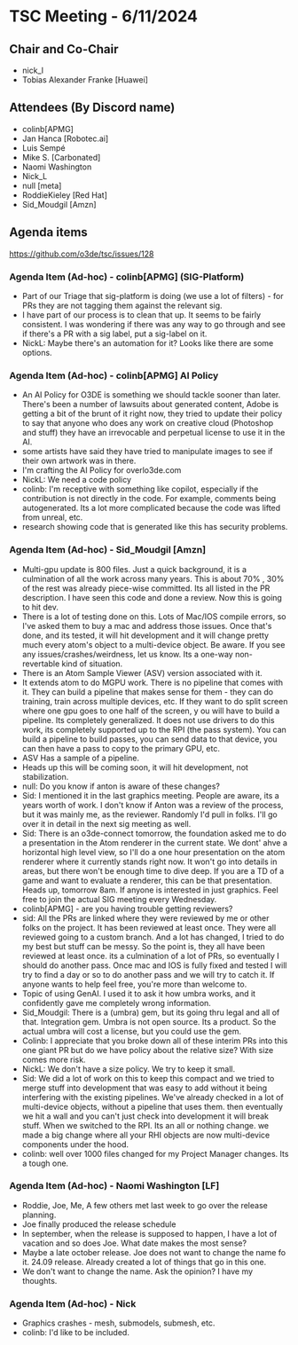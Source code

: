 # TSC Meeting - 6/11/2024

## Chair and Co-Chair
* nick_l
* Tobias Alexander Franke [Huawei]

## Attendees (By Discord name)
* colinb[APMG]
* Jan Hanca [Robotec.ai]
* Luis Sempé
* Mike S. [Carbonated]
* Naomi Washington
* Nick_L
* null [meta]
* RoddieKieley [Red Hat]
* Sid_Moudgil [Amzn]

## Agenda items
https://github.com/o3de/tsc/issues/128

### Agenda Item (Ad-hoc) - colinb[APMG] (SIG-Platform)
* Part of our Triage that sig-platform is doing (we use a lot of filters) - for PRs they are not tagging them against the relevant sig.
* I have part of our process is to clean that up.  It seems to be fairly consistent.  I was wondering if there was any way to go through
  and see if there's a PR with a sig label, put a sig-label on it.
* NickL:  Maybe there's an automation for it?  Looks like there are some options.

### Agenda Item (Ad-hoc) - colinb[APMG] AI Policy
* An AI Policy for O3DE is something we should tackle sooner than later.  There's been a number of lawsuits about generated content, Adobe is getting a bit of the brunt of it right now, they tried to update their policy to say that anyone who does any work on creative cloud (Photoshop and stuff) they have an irrevocable and perpetual license to use it in the AI.  
* some artists have said they have tried to manipulate images to see if their own artwork was in there.
* I'm crafting the AI Policy for overlo3de.com
* NickL: We need a code policy
* colinb: I'm receptive with something like copilot, especially if the contribution is not directly in the code.  For example, comments being autogenerated.
  Its a lot more complicated because the code was lifted from unreal, etc.
* research showing code that is generated like this has security problems.

### Agenda Item (Ad-hoc) - Sid_Moudgil [Amzn]
* Multi-gpu update is 800 files.  Just a quick background, it is a culmination of all the work across many years.  This is about 70% , 30% of the rest
  was already piece-wise committed.  Its all listed in the PR description.  I have seen this code and done a review.  Now this is going to hit dev.
* There is a lot of testing done on this.  Lots of Mac/IOS compile errors, so I've asked them to buy a mac and address those issues.  Once that's done, and its tested, it will hit development and it will change pretty much every atom's object to a multi-device object.  Be aware.  If you see any issues/crashes/weirdness, let us know.  Its a one-way non-revertable kind of situation.
* There is an Atom Sample Viewer (ASV) version associated with it.
* It extends atom to do MGPU work.  There is no pipeline that comes with it.  They can build a pipeline that makes sense for them - they can do training, train across multiple devices, etc. If they want to do split screen where one gpu goes to one half of the screen, y ou will have to build a pipeline.  Its completely generalized.  It does not use drivers to do this work, its completely supported up to the RPI (the pass system).  You can build a pipeline to build passes, you can send data to that device, you can then have a pass to copy to the primary GPU, etc.
* ASV Has a sample of a pipeline.
* Heads up this will be coming soon, it will hit development, not stabilization.
* null: Do you know if anton is aware of these changes?
* Sid:  I mentioned it in the last graphics meeting.  People are aware, its a years worth of work.  I don't know if Anton was a review of the process, but it was mainly me, as the reviewer.  Randomly I'd pull in folks.  I'll go over it in detail in the next sig meeting as well.
* Sid:  There is an o3de-connect tomorrow, the foundation asked me to do a presentation in the Atom renderer in the current state.  We dont' ahve a horizontal high level view, so I'll do a one hour presentation on the atom renderer where it currently stands right now.  It won't go into details in areas, but there won't be enough time to dive deep.  If you are a TD of a game and want to evaluate a renderer, this can be that presentation.  Heads up, tomorrow 8am.  If anyone is interested in just graphics.  Feel free to join the actual SIG meeting every Wednesday.
* colinb[APMG] - are you having trouble getting reviewers?
* sid: All the PRs are linked where they were reviewed by me or other folks on the project.  It has been reviewed at least once.  They were all reviewed going to a custom branch.  And a lot has changed, I tried to do my best but stuff can be messy.  So the point is, they all have been reviewed at least once.  its a culmination of a lot of PRs, so eventually I should do another pass.  Once mac and IOS is fully fixed and tested I will try to find a day or so to do another pass and we will try to catch it.  If anyone wants to help feel free, you're more than welcome to.
* Topic of using GenAI.  I used it to ask it how umbra works, and it confidently gave me completely wrong information.
* Sid_Moudgil: There is a (umbra) gem, but its going thru legal and all of that.  Integration gem.  Umbra is not open source.  Its a product.  So the actual umbra will cost a license, but you could use the gem.  
* Colinb:  I appreciate that you broke down all of these interim PRs into this one giant PR but do we have policy about the relative size?  With size comes more risk.
* NickL: We don't have a size policy.  We try to keep it small.
* Sid: We did a lot of work on this to keep this compact and we tried to merge stuff into development that was easy to add without it being interfering with the existing pipelines.  We've already checked in a lot of multi-device objects, without a pipeline that uses them.  then eventually we hit a wall and you can't just check into development it will break stuff.  When we switched to the RPI.  Its an all or nothing change.  we made a big change where all your RHI objects are now multi-device components under the hood.  
* colinb:  well over 1000 files changed for my Project Manager changes.  Its a tough one.

### Agenda Item (Ad-hoc) - Naomi Washington [LF]
* Roddie, Joe, Me, A few others met last week to go over the release planning.  
* Joe finally produced the release schedule
* In september, when the release is supposed to happen, I have a lot of vacation and so does Joe.  What date makes the most sense?
* Maybe a late october release.  Joe does not want to change the name fo it.  24.09 release.  Already created a lot of things that go in this one.
* We don't want to change the name.  Ask the opinion? I have my thoughts.

### Agenda Item (Ad-hoc) - Nick
* Graphics crashes - mesh, submodels, submesh, etc.
* colinb: I'd like to be included.


















